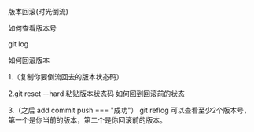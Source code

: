 版本回滚(时光倒流)

如何查看版本号

git log

如何回滚版本

1.（复制你要倒流回去的版本状态码）

2.git reset --hard 粘贴版本状态码
如何回到回滚前的状态

3.（之后 add commit push === "成功"）
git reflog 
可以查看至少2个版本号，第一个是你当前的版本，第二个是你回滚前的版本。